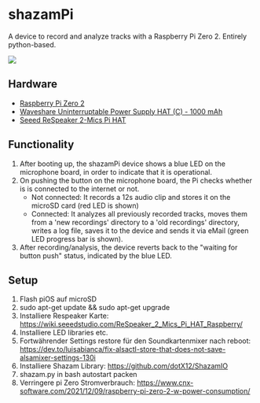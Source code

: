 shazamPi
========================

A device to record and analyze tracks with a Raspberry Pi Zero 2. Entirely python-based.

[![](https://i.imgur.com/pyAoYx3.jpg?raw=true)](https://i.imgur.com/pyAoYx3.jpg)


## Hardware
+ [Raspberry Pi Zero 2](https://www.raspberrypi.com/products/raspberry-pi-zero-2-w/)
+ [Waveshare Uninterruptable Power Supply HAT (C) - 1000 mAh](https://www.waveshare.com/wiki/UPS_HAT_(C))
+ [Seeed ReSpeaker 2-Mics Pi HAT](https://wiki.seeedstudio.com/ReSpeaker_2_Mics_Pi_HAT/)

## Functionality
1. After booting up, the shazamPi device shows a blue LED on the microphone board, in order to indicate that it is operational.
2. On pushing the button on the microphone board, the Pi checks whether is is connected to the internet or not.
   - Not connected: It records a 12s audio clip and stores it on the microSD card (red LED is shown)
   - Connected: It analyzes all previously recorded tracks, moves them from a 'new recordings' directory to a 'old recordings' directory, writes a log file, saves it to the device and sends it via eMail (green LED progress bar is shown).
3. After recording/analysis, the device reverts back to the "waiting for button push" status, indicated by the blue LED.

## Setup
1. Flash piOS auf microSD 
2. sudo apt-get update && sudo apt-get upgrade
3. Installiere Respeaker Karte: https://wiki.seeedstudio.com/ReSpeaker_2_Mics_Pi_HAT_Raspberry/
4. Installiere LED libraries etc.
5. Fortwährender Settings restore für den Soundkartenmixer nach reboot: https://dev.to/luisabianca/fix-alsactl-store-that-does-not-save-alsamixer-settings-130i
6. Installiere Shazam Library: https://github.com/dotX12/ShazamIO
7. shazam.py in bash autostart packen
8. Verringere pi Zero Stromverbrauch: https://www.cnx-software.com/2021/12/09/raspberry-pi-zero-2-w-power-consumption/

